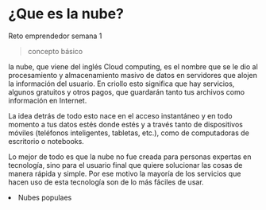 # ¿Que es la nube?
Reto emprendedor semana 1 
>concepto básico

la nube, que viene del inglés Cloud computing, es el nombre que se le dio al procesamiento y almacenamiento masivo de datos en servidores que alojen la información del usuario. En criollo esto significa que hay servicios, algunos gratuitos y otros pagos, que guardarán tanto tus archivos como información en Internet.

La idea detrás de todo esto nace en el acceso instantáneo y en todo momento a tus datos estés donde estés y a través tanto de dispositivos móviles (teléfonos inteligentes, tabletas, etc.), como de computadoras de escritorio o notebooks.

Lo mejor de todo es que la nube no fue creada para personas expertas en tecnología, sino para el usuario final que quiere solucionar las cosas de manera rápida y simple. Por ese motivo la mayoría de los servicios que hacen uso de esta tecnología son de lo más fáciles de usar.

<li>Nubes populaes</li>
